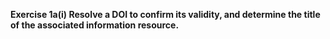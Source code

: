 **Exercise 1a(i) Resolve a DOI to confirm its validity, and determine the title of the associated information resource.**